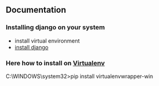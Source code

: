 <h2>Documentation</h2>
<h3>Installing django on your system</h3>
<nav>
	<ul>
		<li>install virtual environment</li>
		<li><a ="#down" href="https://docs.djangoproject.com/en/2.1/topics/install/"> install django </a></li>
	</ul>
</nav>



<h3>Here how to install on <a href="">Virtualenv</a> </h3>
<p>
<p>C:\WINDOWS\system32>pip install virtualenvwrapper-win</p>
